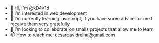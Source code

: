 - 👋 Hi, I’m @kD4v1d
- 👀 I’m interested in web development
- 🌱 I’m currently learning javascript, if you have some advice for me I receive them very gratefully
- 💞️ I’m looking to collaborate on smalls projects that allow me to learn
- 📫 How to reach me: cesardavidreina@gmail.com

<!---
kD4v1d/kD4v1d is a ✨ special ✨ repository because its `README.md` (this file) appears on your GitHub profile.
You can click the Preview link to take a look at your changes.
--->
